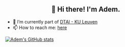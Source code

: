 
<h2 align=center>👋 Hi there! I'm Adem.</h2>

- 🔭 I’m currently part of [DTAI - KU Leuven](https://dtai.cs.kuleuven.be/)
- 📫 How to reach me: [here](https://ademkikaj.github.io)
<!--
**ademkikaj/ademkikaj** is a ✨ _special_ ✨ repository because its `README.md` (this file) appears on your GitHub profile.

Here are some ideas to get you started:


- 🌱 I’m currently learning ...
- 👯 I’m looking to collaborate on ...
- 🤔 I’m looking for help with ...
- 💬 Ask me about ...
- 😄 Pronouns: ...
- ⚡ Fun fact: ...
-->

[![Adem's GitHub stats](https://github-readme-stats.vercel.app/api?username=ademkikaj&count_private=true&show_icons=true&theme=dracula)](https://github.com/ademkikaj/github-readme-stats)
